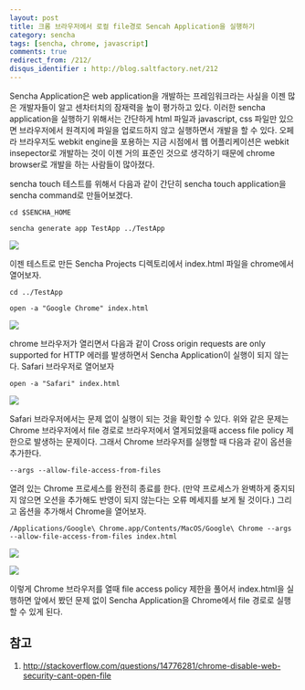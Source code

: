 ```yaml
---
layout: post
title: 크롬 브라우저에서 로컬 file경로 Sencah Application을 실행하기
category: sencha
tags: [sencha, chrome, javascript]
comments: true
redirect_from: /212/
disqus_identifier : http://blog.saltfactory.net/212
---
```


Sencha Application은 web application을 개발하는 프레임워크라는 사실을 이젠 많은 개발자들이 알고 센차터치의 잠재력을 높이 평가하고 있다. 이러한 sencha application을 실행하기 위해서는 간단하게 html 파일과 javascript, css 파일만 있으면 브라우저에서 원격지에 파일을 업로드하지 않고 실행하면서 개발을 할 수 있다. 오페라 브라우저도 webkit engine을 포용하는 지금 시점에서 웹 어플리케이션은 webkit insepector로 개발하는 것이 이젠 거의 표준인 것으로 생각하기 때문에 chrome browser로 개발을 하는 사람들이 많아졌다.

<!--more-->

sencha touch 테스트를 위해서 다음과 같이 간단히 sencha touch application을 sencha command로 만들어보겠다.

```
cd $SENCHA_HOME
```

```
sencha generate app TestApp ../TestApp
```

![](http://hbn-blog-assets.s3.amazonaws.com/saltfactory/images/04baefae-3edc-4377-b448-746dcd28ecd4)

이젠 테스트로 만든 Sencha Projects 디렉토리에서 index.html 파일을 chrome에서 열어보자.

```
cd ../TestApp
```

```
open -a "Google Chrome" index.html
```

![](http://hbn-blog-assets.s3.amazonaws.com/saltfactory/images/190afcad-2447-4b65-bd17-489c6965a02f)

chrome 브라우저가 열리면서 다음과 같이 Cross origin requests are only supported for HTTP 에러를 발생하면서 Sencha Application이 실행이 되지 않는다. Safari 브라우저로 열어보자

```
open -a "Safari" index.html
```

![](http://hbn-blog-assets.s3.amazonaws.com/saltfactory/images/448f4d7d-b7ce-4516-973e-08de24f2ab64)

Safari 브라우저에서는 문제 없이 실행이 되는 것을 확인할 수 있다. 위와 같은 문제는 Chrome 브라우저에서 file 경로로 브라우저에서 열게되었을때 access file policy 제한으로 발생하는 문제이다. 그래서 Chrome 브라우저를 실행할 때 다음과 같이 옵션을 추가한다.

```
--args --allow-file-access-from-files
```

열려 있는 Chrome 프로세스를 완전히 종료를 한다. (만약 프로세스가 완벽하게 중지되지 않으면 오션을 추가해도 반영이 되지 않는다는 오류 메세지를 보게 될 것이다.) 그리고 옵션을 추가해서 Chrome을 열어보자.

```
/Applications/Google\ Chrome.app/Contents/MacOS/Google\ Chrome --args --allow-file-access-from-files index.html
```

![](http://hbn-blog-assets.s3.amazonaws.com/saltfactory/images/dac7cb61-e780-45ff-b217-2ddbd69416cd)

![](http://hbn-blog-assets.s3.amazonaws.com/saltfactory/images/1ac3ebf2-b235-4f6d-b6d8-0c702e6dd374)

이렇게 Chrome 브라우저를 열때 file access policy 제한을 풀어서 index.html을 실행하면 앞에서 봤던 문제 없이 Sencha Application을 Chrome에서 file 경로로 실행할 수 있게 된다.

## 참고

1. http://stackoverflow.com/questions/14776281/chrome-disable-web-security-cant-open-file

